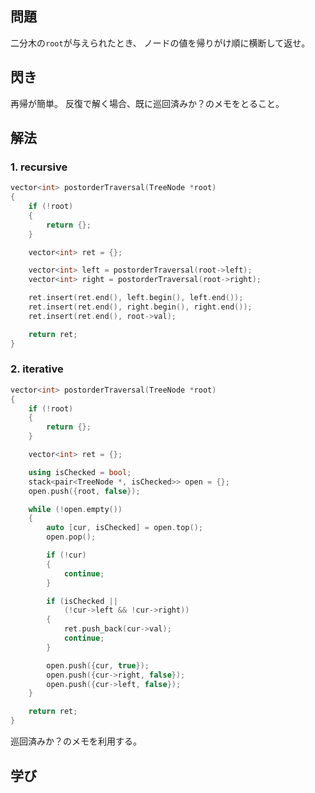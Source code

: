 ## 問題
二分木の`root`が与えられたとき、
ノードの値を帰りがけ順に横断して返せ。

## 閃き
再帰が簡単。
反復で解く場合、既に巡回済みか？のメモをとること。

## 解法
### 1. recursive
```cpp
vector<int> postorderTraversal(TreeNode *root)
{
	if (!root)
	{
		return {};
	}

	vector<int> ret = {};

	vector<int> left = postorderTraversal(root->left);
	vector<int> right = postorderTraversal(root->right);

	ret.insert(ret.end(), left.begin(), left.end());
	ret.insert(ret.end(), right.begin(), right.end());
	ret.insert(ret.end(), root->val);

	return ret;
}
```

### 2. iterative
```cpp
vector<int> postorderTraversal(TreeNode *root)
{
	if (!root)
	{
		return {};
	}

	vector<int> ret = {};

	using isChecked = bool;
	stack<pair<TreeNode *, isChecked>> open = {};
	open.push({root, false});

	while (!open.empty())
	{
		auto [cur, isChecked] = open.top();
		open.pop();

		if (!cur)
		{
			continue;
		}

		if (isChecked ||
			(!cur->left && !cur->right))
		{
			ret.push_back(cur->val);
			continue;
		}

		open.push({cur, true});
		open.push({cur->right, false});
		open.push({cur->left, false});
	}

	return ret;
}
```
巡回済みか？のメモを利用する。

## 学び
